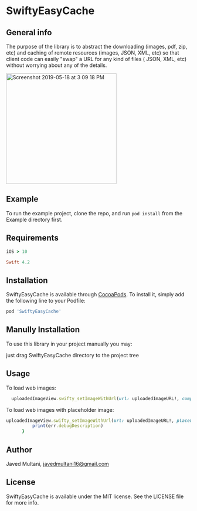 # SwiftyEasyCache


## General info

The purpose of the library is to abstract the downloading (images, pdf, zip, etc) and caching of remote resources (images, JSON, XML, etc) so that client code can easily "swap" a URL for any kind of files ( JSON, XML, etc) without worrying about any of the details.

<img width="301" alt="Screenshot 2019-05-18 at 3 09 18 PM" src="https://user-images.githubusercontent.com/16849127/57966145-04378400-7981-11e9-8c2a-be34c1d38e1b.png">

## Example

To run the example project, clone the repo, and run `pod install` from the Example directory first.

## Requirements

```ruby
iOS > 10

Swift 4.2 
```
## Installation

SwiftyEasyCache is available through [CocoaPods](http://cocoapods.org). To install
it, simply add the following line to your Podfile:

```ruby
pod 'SwiftyEasyCache'
```

## Manully Installation
To use this library in your project manually you may:

just drag SwiftyEasyCache directory to the project tree

## Usage
To load web images:
```ruby
  uploadedImageView.swifty_setImageWithUrl(url: uploadedImageURL!, completion: {(error) in })
  ```
  To load web images with placeholder image:
  ```ruby
  uploadedImageView.swifty_setImageWithUrl(url: uploadedImageURL!, placeholderImage: UIImage(named: "default-placeholder")) { (err) in
            print(err.debugDescription)
        }
 ```

## Author

Javed Multani, javedmultani16@gmail.com

## License

SwiftyEasyCache is available under the MIT license. See the LICENSE file for more info.
